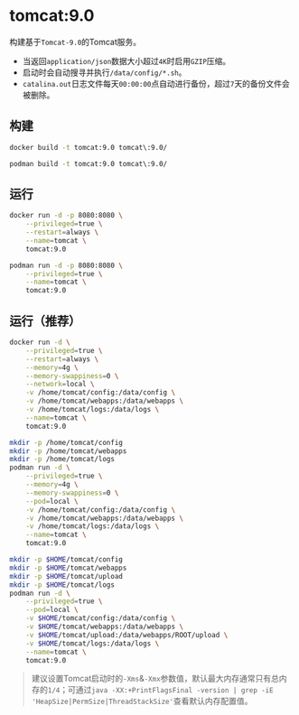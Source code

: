 # tomcat:9.0

构建基于`Tomcat-9.0`的Tomcat服务。
- 当返回`application/json`数据大小超过`4K`时启用`GZIP`压缩。
- 启动时会自动搜寻并执行`/data/config/*.sh`。
- `catalina.out`日志文件每天`00:00:00`点自动进行备份，超过`7`天的备份文件会被删除。

## 构建
```bash
docker build -t tomcat:9.0 tomcat\:9.0/

podman build -t tomcat:9.0 tomcat\:9.0/
```

## 运行
```bash
docker run -d -p 8080:8080 \
    --privileged=true \
    --restart=always \
    --name=tomcat \
    tomcat:9.0

podman run -d -p 8080:8080 \
    --privileged=true \
    --name=tomcat \
    tomcat:9.0
```

## 运行（推荐）
```bash
docker run -d \
    --privileged=true \
    --restart=always \
    --memory=4g \
    --memory-swappiness=0 \
    --network=local \
    -v /home/tomcat/config:/data/config \
    -v /home/tomcat/webapps:/data/webapps \
    -v /home/tomcat/logs:/data/logs \
    --name=tomcat \
    tomcat:9.0

mkdir -p /home/tomcat/config
mkdir -p /home/tomcat/webapps
mkdir -p /home/tomcat/logs
podman run -d \
    --privileged=true \
    --memory=4g \
    --memory-swappiness=0 \
    --pod=local \
    -v /home/tomcat/config:/data/config \
    -v /home/tomcat/webapps:/data/webapps \
    -v /home/tomcat/logs:/data/logs \
    --name=tomcat \
    tomcat:9.0

mkdir -p $HOME/tomcat/config
mkdir -p $HOME/tomcat/webapps
mkdir -p $HOME/tomcat/upload
mkdir -p $HOME/tomcat/logs
podman run -d \
    --privileged=true \
    --pod=local \
    -v $HOME/tomcat/config:/data/config \
    -v $HOME/tomcat/webapps:/data/webapps \
    -v $HOME/tomcat/upload:/data/webapps/ROOT/upload \
    -v $HOME/tomcat/logs:/data/logs \
    --name=tomcat \
    tomcat:9.0
```

> 建议设置Tomcat启动时的`-Xms`&`-Xmx`参数值，默认最大内存通常只有总内存的`1/4`；可通过`java -XX:+PrintFlagsFinal -version | grep -iE 'HeapSize|PermSize|ThreadStackSize'`查看默认内存配置值。
